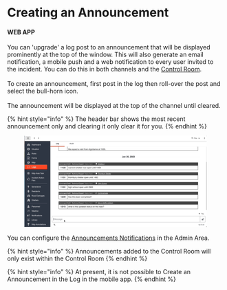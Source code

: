 # Creating an Announcement

#### WEB APP

You can 'upgrade' a log post to an announcement that will be displayed prominently at the top of the window. This will also generate an email notification, a mobile push and a web notification to every user invited to the incident. You can do this in both channels and the [Control Room](../control-room/).\
\
To create an announcement, first post in the log then roll-over the post and select the bull-horn icon.\
\
The announcement will be displayed at the top of the channel until cleared.&#x20;

{% hint style="info" %}
The header bar shows the most recent announcement only and clearing it only clear it for you.&#x20;
{% endhint %}

<figure><img src="../../.gitbook/assets/Jan-25-2023 12-18-18.gif" alt=""><figcaption></figcaption></figure>

You can configure the [Announcements Notifications](../admin-area/incident-management-settings/preferences.md) in the Admin Area. &#x20;

{% hint style="info" %}
Announcements added to the Control Room will only exist within the Control Room&#x20;
{% endhint %}

{% hint style="info" %}
At present, it is not possible to Create an Announcement in the Log in the mobile app.
{% endhint %}
